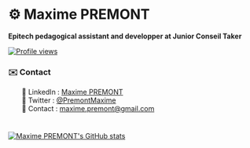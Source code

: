 # ⚙️ Maxime PREMONT
**Epitech pedagogical assistant and developper at Junior Conseil Taker**  

[![Profile views](https://komarev.com/ghpvc/?username=MaximePremont&color=3643b5&style=flat)](https://github.com/MaximePremont)
### ✉️ Contact
&nbsp;&nbsp;&nbsp;&nbsp;&nbsp;&nbsp; 📌 LinkedIn : [Maxime PREMONT](https://www.linkedin.com/in/maximepremont/)  
&nbsp;&nbsp;&nbsp;&nbsp;&nbsp;&nbsp; 📌 Twitter : [@PremontMaxime](https://twitter.com/PremontMaxime)  
&nbsp;&nbsp;&nbsp;&nbsp;&nbsp;&nbsp; 📌 Contact : [maxime.premont@gmail.com](mailto:maxime.premont@gmail.com)
#
[![Maxime PREMONT's GitHub stats](https://github-readme-stats.vercel.app/api?username=MaximePremont&count_private=true&show_icons=true&include_all_commits=true&theme=tokyonight)](https://github.com/MaximePremont)